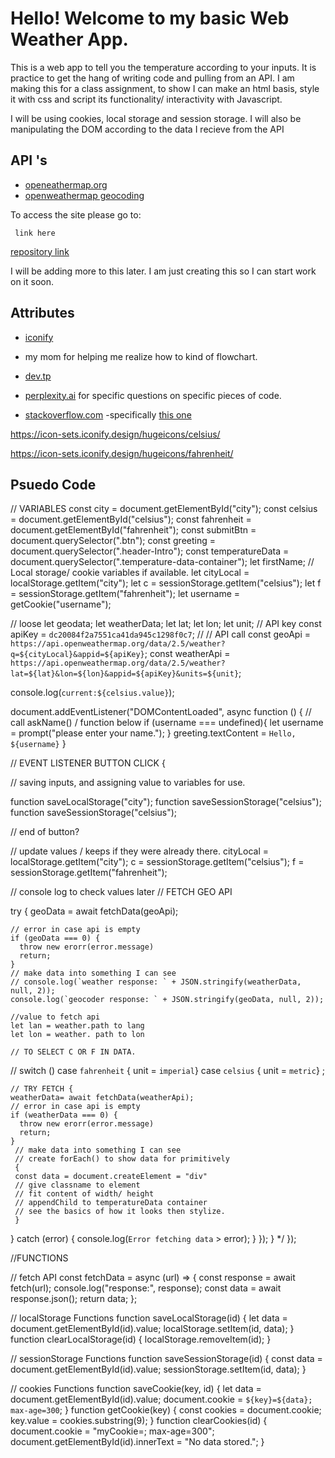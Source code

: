 # Hello! Welcome to my basic Web Weather App.

This is a web app to tell you the temperature according to your inputs. It is practice to get the hang of writing code and pulling from an API. I am making this for a class assignment, to show I can make an html basis, style it with css and script its functionality/ interactivity with Javascript.

I will be using cookies, local storage and session storage. I will also be manipulating the DOM according to the data I recieve from the API

## API 's

- [openeathermap.org](https://openweathermap.org)
- [openweathermap geocoding](https://openweathermap.org/api/geocoding-api)

To access the site please go to:

```
 link here
```

[repository link](https://github.com/Felisong/cpnt262-api-project.git)

I will be adding more to this later. I am just creating this so I can start work on it soon.

## Attributes

- [iconify](https://icon-sets.iconify.design/?query=celsius)

- my mom for helping me realize how to kind of flowchart.

- [dev.tp](https://dev.to/alexmercedcoder/making-multiple-api-calls-in-javascript-kip)

- [perplexity.ai](https://www.perplexity.ai) for specific questions on specific pieces of code.

- [stackoverflow.com](https://stackoverflow.com/)
  -specifically [this one](https://stackoverflow.com/questions/58211513/how-can-i-display-a-javascript-prompt-once-on-website-load)

https://icon-sets.iconify.design/hugeicons/celsius/

https://icon-sets.iconify.design/hugeicons/fahrenheit/

## Psuedo Code

// VARIABLES
const city = document.getElementById("city");
const celsius = document.getElementById("celsius");
const fahrenheit = document.getElementById("fahrenheit");
const submitBtn = document.querySelector(".btn");
const greeting = document.querySelector(".header-Intro");
const temperatureData = document.querySelector(".temperature-data-container");
let firstName;
// Local storage/ cookie variables if available.
let cityLocal = localStorage.getItem("city");
let c = sessionStorage.getItem("celsius");
let f = sessionStorage.getItem("fahrenheit");
let username = getCookie("username");

// loose
let geodata;
let weatherData;
let lat;
let lon;
let unit;
// API key
const apiKey = `dc20084f2a7551ca41da945c1298f0c7`;
// // API call
const geoApi = `https://api.openweathermap.org/data/2.5/weather?q=${cityLocal}&appid=${apiKey}`;
const weatherApi = `https://api.openweathermap.org/data/2.5/weather?lat=${lat}&lon=${lon}&appid=${apiKey}&units=${unit}`;

console.log(`current:${celsius.value}`);

document.addEventListener("DOMContentLoaded", async function () {
// call askName()
/ function below
if (username === undefined){
let username = prompt("please enter your name.");
}
greeting.textContent = `Hello, ${username}`
}

// EVENT LISTENER BUTTON CLICK {

// saving inputs, and assigning value to variables for use.

function saveLocalStorage("city");
function saveSessionStorage("celsius");
function saveSessionStorage("celsius");

// end of button?

// update values / keeps if they were already there.
cityLocal = localStorage.getItem("city");
c = sessionStorage.getItem("celsius");
f = sessionStorage.getItem("fahrenheit");

// console log to check values later
// FETCH GEO API

try {
geoData = await fetchData(geoApi);

    // error in case api is empty
    if (geoData === 0) {
      throw new erorr(error.message)
      return;
    }
    // make data into something I can see
    // console.log(`weather response: ` + JSON.stringify(weatherData, null, 2));
    console.log(`geocoder response: ` + JSON.stringify(geoData, null, 2));

    //value to fetch api
    let lan = weather.path to lang
    let lon = weather. path to lon

    // TO SELECT C OR F IN DATA.

// switch ()
case `fahrenheit` {
unit = `imperial`}
case `celsius` {
unit = `metric`}
;

    // TRY FETCH {
    weatherData= await fetchData(weatherApi);
    // error in case api is empty
    if (weatherData === 0) {
      throw new erorr(error.message)
      return;
    }
     // make data into something I can see
     // create forEach() to show data for primitively
     {
     const data = document.createElement = "div"
     // give classname to element
     // fit content of width/ height
     // appendChild to temperatureData container
     // see the basics of how it looks then stylize.
     }

} catch (error) {
console.log(`Error fetching data` > error);
}
});
}
\*/
});

//FUNCTIONS

// fetch API
const fetchData = async (url) => {
const response = await fetch(url);
console.log("response:", response);
const data = await response.json();
return data;
};

// localStorage Functions
function saveLocalStorage(id) {
let data = document.getElementById(id).value;
localStorage.setItem(id, data);
}
function clearLocalStorage(id) {
localStorage.removeItem(id);
}

// sessionStorage Functions
function saveSessionStorage(id) {
const data = document.getElementById(id).value;
sessionStorage.setItem(id, data);
}

// cookies Functions
function saveCookie(key, id) {
let data = document.getElementById(id).value;
document.cookie = `${key}=${data}; max-age=300`;
}
function getCookie(key) {
const cookies = document.cookie;
key.value = cookies.substring(9);
}
function clearCookies(id) {
document.cookie = "myCookie=; max-age=300";
document.getElementById(id).innerText = "No data stored.";
}
